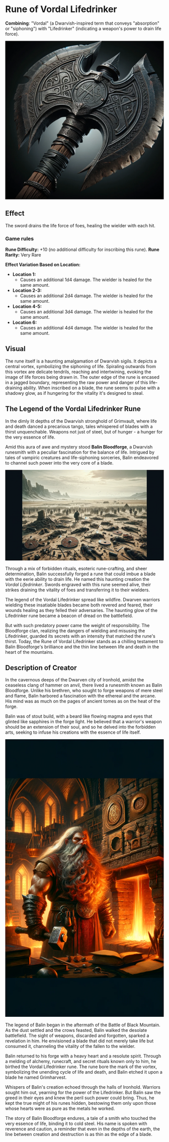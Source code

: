 # Rune of Vordal Lifedrinker

**Combining**: "Vordal" (a Dwarvish-inspired term that conveys "absorption" or "siphoning") with "Lifedrinker" (indicating a weapon's power to drain life force).

![Guide of Souls](Vordal_Lifedrinker_Rune_inspiration_sword.png)

## Effect

The sword drains the life force of foes, healing the wielder with each hit.

### Game rules
**Rune Difficulty:** +10 (no additional difficulty for inscribing this rune).
**Rune Rarity:** Very Rare

**Effect Variation Based on Location:**
- **Location 1:**     
    - Causes an additional 1d4 damage. The wielder is healed for the same amount.
- **Location 2-3:**
    - Causes an additional 2d4 damage. The wielder is healed for the same amount.
- **Location 4-5:**   
    - Causes an additional 3d4 damage. The wielder is healed for the same amount.
- **Location 6:**     
    - Causes an additional 4d4 damage. The wielder is healed for the same amount.

## Visual

The rune itself is a haunting amalgamation of Dwarvish sigils. It depicts a central vortex, symbolizing the siphoning of life. Spiraling outwards from this vortex are delicate tendrils, reaching and intertwining, evoking the image of life forces being drawn in. The outer edge of the rune is encased in a jagged boundary, representing the raw power and danger of this life-draining ability. When inscribed on a blade, the rune seems to pulse with a shadowy glow, as if hungering for the vitality it's designed to steal.


## The Legend of the Vordal Lifedrinker Rune

In the dimly lit depths of the Dwarvish stronghold of Grimvault, where life and death danced a precarious tango, tales whispered of blades with a thirst unquenchable. Weapons not just of steel, but of hunger - a hunger for the very essence of life.

Amid this aura of awe and mystery stood **Balin Bloodforge**, a Dwarvish runesmith with a peculiar fascination for the balance of life. Intrigued by tales of vampiric creatures and life-siphoning sorceries, Balin endeavored to channel such power into the very core of a blade.

![Guide of Souls](Vordal_Lifedrinker_Rune_inspiration.png)

Through a mix of forbidden rituals, esoteric rune-crafting, and sheer determination, Balin successfully forged a rune that could imbue a blade with the eerie ability to drain life. He named this haunting creation the *Vordal Lifedrinker*. Swords engraved with this rune seemed alive, their strikes draining the vitality of foes and transferring it to their wielders.

The legend of the Vordal Lifedrinker spread like wildfire. Dwarven warriors wielding these insatiable blades became both revered and feared, their wounds healing as they felled their adversaries. The haunting glow of the Lifedrinker rune became a beacon of dread on the battlefield.

But with such predatory power came the weight of responsibility. The Bloodforge clan, realizing the dangers of wielding and misusing the Lifedrinker, guarded its secrets with an intensity that matched the rune's thirst. Today, the Rune of Vordal Lifedrinker stands as a chilling testament to Balin Bloodforge's brilliance and the thin line between life and death in the heart of the mountains.

## Description of Creator

In the cavernous deeps of the Dwarven city of Ironhold, amidst the ceaseless clang of hammer on anvil, there lived a runesmith known as Balin Bloodforge. Unlike his brethren, who sought to forge weapons of mere steel and flame, Balin harbored a fascination with the ethereal and the arcane. His mind was as much on the pages of ancient tomes as on the heat of the forge.

Balin was of stout build, with a beard like flowing magma and eyes that glinted like sapphires in the forge light. He believed that a warrior's weapon should be an extension of their soul, and so he delved into the forbidden arts, seeking to infuse his creations with the essence of life itself.

![Guide of Souls](Vordal_Lifedrinker_Rune_Creator.png)

The legend of Balin began in the aftermath of the Battle of Black Mountain. As the dust settled and the crows feasted, Balin walked the desolate battlefield. The sight of weapons, discarded and forgotten, sparked a revelation in him. He envisioned a blade that did not merely take life but consumed it, channeling the vitality of the fallen to the wielder.

Balin returned to his forge with a heavy heart and a resolute spirit. Through a melding of alchemy, runecraft, and secret rituals known only to him, he birthed the Vordal Lifedrinker rune. The rune bore the mark of the vortex, symbolizing the unending cycle of life and death, and Balin etched it upon a blade he named Grimharvest.

Whispers of Balin's creation echoed through the halls of Ironhold. Warriors sought him out, yearning for the power of the Lifedrinker. But Balin saw the greed in their eyes and knew the peril such power could bring. Thus, he kept the true might of his runes hidden, bestowing them only upon those whose hearts were as pure as the metals he worked.

The story of Balin Bloodforge endures, a tale of a smith who touched the very essence of life, binding it to cold steel. His name is spoken with reverence and caution, a reminder that even in the depths of the earth, the line between creation and destruction is as thin as the edge of a blade.